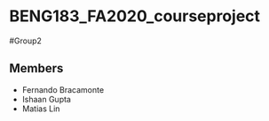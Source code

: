 # BENG183_FA2020_courseproject

#Group2

## Members

* Fernando Bracamonte
* Ishaan Gupta
* Matias Lin